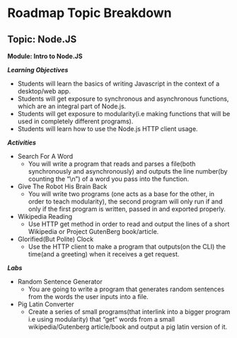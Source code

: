 # Roadmap Topic Breakdown

## Topic: Node.JS

**Module: Intro to Node.JS**

_**Learning Objectives**_

* Students will learn the basics of writing Javascript in the context of a desktop/web app.
* Students will get exposure to synchronous and asynchronous functions, which are an integral part of Node.js.
* Students will get exposure to modularity\(i.e making functions that will be used in completely different programs\).
* Students will learn how to use the Node.js HTTP client usage.

_**Activities**_

* Search For A Word
  * You will write a program that reads and parses a file\(both synchronously and asynchronously\)  and outputs the line number\(by counting the “\n”\) of a word you pass into the function.
* Give The Robot His Brain Back
  * You will write two programs \(one acts as a base for the other, in order to teach modularity\), the second program will only run if and only if the first program is written, passed in and exported properly. 
* Wikipedia Reading
  * Use HTTP get method in order to read and output the lines of a short Wikipedia or Project GutenBerg book/article. 
* Glorified\(But Polite\) Clock
  * Use the HTTP client to make a program that outputs(on the CLI) the time\(and a greeting\) when it receives a get request.

_**Labs**_

* Random Sentence Generator
  * You are going to write a program that generates random sentences from the words the user inputs into a file.
* Pig Latin Converter
  * Create a series of small programs\(that interlink into a bigger program i.e using modularity\) that “get” words from a small wikipedia/Gutenberg article/book and output a pig latin version of it.

